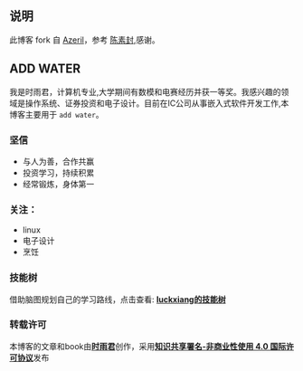 ## 说明

此博客 fork 自 [Azeril](https://github.com/Azeril/azeril.github.io)，参考 [陈素封](http://cnfeat.com),感谢。

## ADD WATER

我是时雨君，计算机专业,大学期间有数模和电赛经历并获一等奖。我感兴趣的领域是操作系统、证券投资和电子设计。目前在IC公司从事嵌入式软件开发工作,本博客主要用于 `add water`。

### 坚信

 - 与人为善，合作共赢
 - 投资学习，持续积累
 - 经常锻炼，身体第一

### 关注：

 - linux
 - 电子设计
 - 烹饪


 ### 技能树
 借助脑图规划自己的学习路线，点击查看: [**luckxiang的技能树**](http://naotu.baidu.com/file/da4c09daaf0f2378bb957952370aba0a?token=7fe343acd9207b91)


 ### 转载许可    
 本博客的文章和book由[**时雨君**](https://freebug.top)创作，采用[**知识共享署名-非商业性使用 4.0 国际许可协议**](http://creativecommons.org/licenses/by-nc/4.0/)发布

